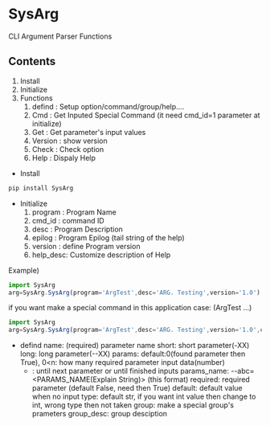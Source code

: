 # SysArg
CLI Argument Parser Functions

## Contents
1. Install
1. Initialize
1. Functions
   1. defind        : Setup option/command/group/help....
   1. Cmd           : Get Inputed Special Command (it need cmd_id=1 parameter at initialize)
   1. Get           : Get parameter's input values
   1. Version       : show version
   1. Check         : Check option 
   1. Help          : Dispaly Help
   

- Install
```javascript
pip install SysArg
```

- Initialize
   1. program : Program Name
   1. cmd_id  : command ID
   1. desc    : Program Description
   1. epilog  : Program Epilog (tail string of the help)
   1. version : define Program version
   1. help_desc: Customize description of Help

Example)
```javascript
import SysArg
arg=SysArg.SysArg(program='ArgTest',desc='ARG. Testing',version='1.0')
```

if you want make a special command in this application case: (ArgTest <command> ...)
```javascript
import SysArg
arg=SysArg.SysArg(program='ArgTest',desc='ARG. Testing',version='1.0',cmd_id=1)
```

- defind
  name: (required) parameter name
  short: short parameter(-XX)
  long: long parameter(--XX)
  params: 
     default:0(found parameter then True), 
     0<n: how many required parameter input data(number)
     - : until next parameter or until finished inputs
  params_name: --abc=<PARAMS_NAME(Explain String)> (this format)
  required: required parameter (default False, need then True)
  default: default value when no input
  type: default str, if you want int value then change to int, wrong type then not taken
  group: make a special group's prameters
  group_desc: group desciption


